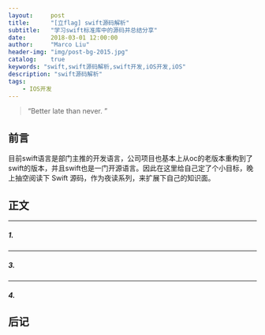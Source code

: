 ```yaml
---
layout:     post
title:      "[立flag] swift源码解析"
subtitle:   "学习swift标准库中的源码并总结分享"
date:       2018-03-01 12:00:00
author:     "Marco Liu"
header-img: "img/post-bg-2015.jpg"
catalog:    true
keywords: "swift,swift源码解析,swift开发,iOS开发,iOS"
description: "swift源码解析"
tags:
    - IOS开发
---
```


> “Better late than never. ”


## 前言

目前swift语言是部门主推的开发语言，公司项目也基本上从oc的老版本重构到了swift的版本，并且swift也是一门开源语言。因此在这里给自己定了个小目标，晚上抽空阅读下 Swift 源码，作为夜读系列，来扩展下自己的知识面。

## 正文

---
##### 1.

---
##### 3. 



---
##### 4. 





## 后记


